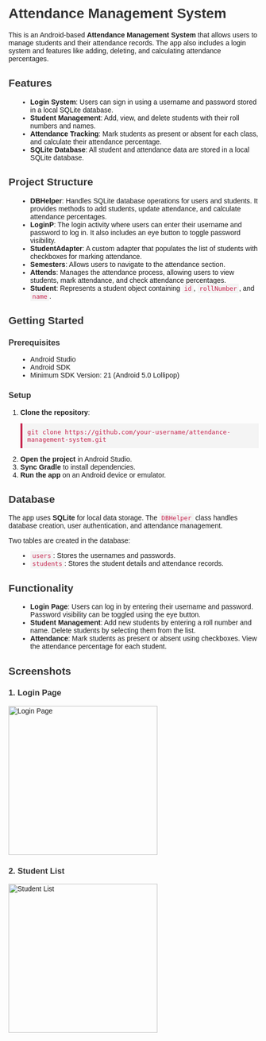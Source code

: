 <!DOCTYPE html>
<html lang="en">
<head>
    <meta charset="UTF-8">
    <meta name="viewport" content="width=device-width, initial-scale=1.0">
    <title>Attendance Management System</title>
    <style>
        body {
            font-family: Arial, sans-serif;
            margin: 20px;
        }
        h1, h2, h3 {
            color: #333;
        }
        ul {
            margin-left: 20px;
        }
        code {
            background-color: #f4f4f4;
            padding: 2px 4px;
            font-size: 90%;
            color: #c7254e;
        }
        pre {
            background-color: #f4f4f4;
            padding: 10px;
            border-left: 4px solid #c7254e;
            overflow-x: auto;
        }
    </style>
</head>
<body>

<h1>Attendance Management System</h1>

<p>This is an Android-based <strong>Attendance Management System</strong> that allows users to manage students and their attendance records. The app also includes a login system and features like adding, deleting, and calculating attendance percentages.</p>

<h2>Features</h2>
    <ul>
        <li><strong>Login System</strong>: Users can sign in using a username and password stored in a local SQLite database.</li>
        <li><strong>Student Management</strong>: Add, view, and delete students with their roll numbers and names.</li>
        <li><strong>Attendance Tracking</strong>: Mark students as present or absent for each class, and calculate their attendance percentage.</li>
        <li><strong>SQLite Database</strong>: All student and attendance data are stored in a local SQLite database.</li>
    </ul>

<h2>Project Structure</h2>
    <ul>
        <li><strong>DBHelper</strong>: Handles SQLite database operations for users and students. It provides methods to add students, update attendance, and calculate attendance percentages.</li>
        <li><strong>LoginP</strong>: The login activity where users can enter their username and password to log in. It also includes an eye button to toggle password visibility.</li>
        <li><strong>StudentAdapter</strong>: A custom adapter that populates the list of students with checkboxes for marking attendance.</li>
        <li><strong>Semesters</strong>: Allows users to navigate to the attendance section.</li>
        <li><strong>Attends</strong>: Manages the attendance process, allowing users to view students, mark attendance, and check attendance percentages.</li>
        <li><strong>Student</strong>: Represents a student object containing <code>id</code>, <code>rollNumber</code>, and <code>name</code>.</li>
    </ul>

<h2>Getting Started</h2>

<h3>Prerequisites</h3>
<ul>
        <li>Android Studio</li>
        <li>Android SDK</li>
        <li>Minimum SDK Version: 21 (Android 5.0 Lollipop)</li>
    </ul>

<h3>Setup</h3>
    <ol>
        <li><strong>Clone the repository</strong>:
            <pre><code>git clone https://github.com/your-username/attendance-management-system.git</code></pre>
        </li>
        <li><strong>Open the project</strong> in Android Studio.</li>
        <li><strong>Sync Gradle</strong> to install dependencies.</li>
        <li><strong>Run the app</strong> on an Android device or emulator.</li>
    </ol>

<h2>Database</h2>
    <p>The app uses <strong>SQLite</strong> for local data storage. The <code>DBHelper</code> class handles database creation, user authentication, and attendance management.</p>
    <p>Two tables are created in the database:</p>
    <ul>
        <li><code>users</code>: Stores the usernames and passwords.</li>
        <li><code>students</code>: Stores the student details and attendance records.</li>
    </ul>

<h2>Functionality</h2>
    <ul>
        <li><strong>Login Page</strong>: Users can log in by entering their username and password. Password visibility can be toggled using the eye button.</li>
        <li><strong>Student Management</strong>: Add new students by entering a roll number and name. Delete students by selecting them from the list.</li>
        <li><strong>Attendance</strong>: Mark students as present or absent using checkboxes. View the attendance percentage for each student.</li>
    </ul>

<h2>Screenshots</h2>

<h3>1. Login Page</h3>
    <img src="screenshots/login.png" alt="Login Page" width="300">

<h3>2. Student List</h3>
    <img src="screenshots/student-list.png" alt="Student List" width="300">

</body>
</html>

